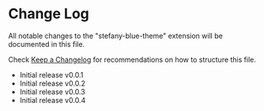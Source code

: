 # Change Log

All notable changes to the "stefany-blue-theme" extension will be documented in this file.

Check [Keep a Changelog](http://keepachangelog.com/) for recommendations on how to structure this file.

- Initial release v0.0.1
- Initial release v0.0.2
- Initial release v0.0.3
- Initial release v0.0.4